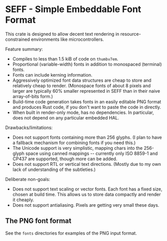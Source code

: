 # SEFF - Simple Embeddable Font Format

This crate is designed to allow decent text rendering in resource-constrained
environments like microcontrollers.

Feature summary:

- Compiles to less than 1.5 kiB of code on `thumbv7em`.
- Proportional (variable-width) fonts in addition to monospaced (terminal)
  fonts.
- Fonts can include kerning information.
- Aggressively optimized font data structures are cheap to store and relatively
  cheap to render. (Monospace fonts of about 8 pixels and larger are typically
  60% smaller represented in SEFF than in their naive array-of-bits form.)
- Build-time code generation takes fonts in an easily editable PNG format and
  produces Rust code, if you don't want to paste the code in directly.
- When built in render-only mode, has no dependencies. In particular, does not
  depend on any particular embedded HAL.

Drawbacks/limitations:

- Does not support fonts containing more than 256 glyphs. (I plan to have a
  fallback mechanism for combining fonts if you need this.)
- The Unicode support is very simplistic, mapping chars into the 256-glyph space
  using canned mappings -- currently only ISO 8859-1 and CP437 are supported,
  though more can be added.
- Does not support RTL or vertical text directions. (Mostly due to my own lack
  of understanding of the subtleties.)

Deliberate non-goals:

- Does not support text scaling or vector fonts. Each font has a fixed size,
  chosen at build time. This allows us to store data compactly and render it
  cheaply.
- Does not support antialiasing. Pixels are getting very small these days.

## The PNG font format

See the `fonts` directories for examples of the PNG input format.
